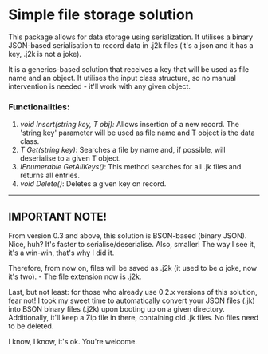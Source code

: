 # **Simple file storage solution**

This package allows for data storage using serialization. It utilises a binary JSON-based serialisation to record data in .j2k files (it's a json and it has a key, .j2k is not a joke).


It is a generics-based solution that receives a key that will be used as file name and an <T> object. It utilises the input class structure, so no manual intervention is needed - it'll work with any given object.

### **Functionalities:**
1. *void Insert(string key, T obj):* Allows insertion of a new record. The 'string key' parameter will be used as file name and T object is the data class.
2. *T Get<T>(string key)*: Searches a file by name and, if possible, will deserialise to a given T object.
3. *IEnumerable<string> GetAllKeys()*: This method searches for all .jk files and returns all entries.
4. *void Delete()*: Deletes a given key on record.

---

## **IMPORTANT NOTE!**
From version 0.3 and above, this solution is BSON-based (binary JSON). Nice, huh? It's faster to serialise/deserialise. Also, smaller! The way I see it, it's a win-win, that's why I did it. 

Therefore, from now on, files will be saved as .j2k (it used to be *a* joke, now it's two). - The file extension now is .j2k. 

Last, but not least: for those who already use 0.2.x versions of this solution, fear not! I took my sweet time to automatically convert your JSON files (.jk) into BSON binary files (.j2k) upon booting up on a given directory. Additionally, it'll keep a Zip file in there, containing old .jk files. No files need to be deleted.

I know, I know, it's ok. You're welcome. 
